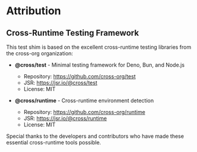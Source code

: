 # Attribution

## Cross-Runtime Testing Framework

This test shim is based on the excellent cross-runtime testing libraries from the cross-org organization:

- **@cross/test** - Minimal testing framework for Deno, Bun, and Node.js
  - Repository: https://github.com/cross-org/test
  - JSR: https://jsr.io/@cross/test
  - License: MIT

- **@cross/runtime** - Cross-runtime environment detection
  - Repository: https://github.com/cross-org/runtime  
  - JSR: https://jsr.io/@cross/runtime
  - License: MIT

Special thanks to the developers and contributors who have made these essential cross-runtime tools possible.
